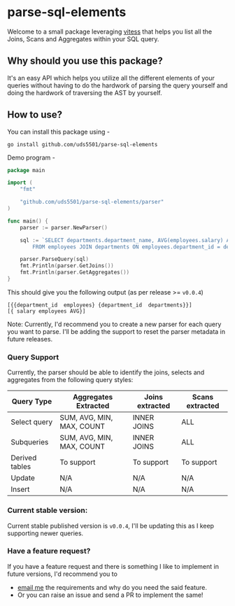 # parse-sql-elements

Welcome to a small package leveraging [vitess](https://pkg.go.dev/vitess.io/vitess) that helps you list all the Joins,
Scans and Aggregates within your SQL query.

## Why should you use this package?

It's an easy API which helps you utilize all the different elements of your queries without having to do the hardwork of
parsing the query yourself and doing the hardwork of traversing the AST by yourself.

## How to use?

You can install this package using -

```shell
go install github.com/uds5501/parse-sql-elements
```

Demo program -

```go
package main

import (
	"fmt"

	"github.com/uds5501/parse-sql-elements/parser"
)

func main() {
	parser := parser.NewParser()

	sql := `SELECT departments.department_name, AVG(employees.salary) AS average_salary
        FROM employees JOIN departments ON employees.department_id = departments.department_id;`

	parser.ParseQuery(sql)
	fmt.Println(parser.GetJoins())
	fmt.Println(parser.GetAggregates())
}
```

This should give you the following output (as per release >= `v0.0.4`)

```shell
[{{department_id  employees} {department_id  departments}}]
[{ salary employees AVG}]
```

Note: Currently, I'd recommend you to create a new parser for each query you want to parse.
I'll be adding the support to reset the parser metadata in future releases.

### Query Support

Currently, the parser should be able to identify the joins, selects and aggregates from the following query styles:

| Query Type     | Aggregates Extracted      | Joins extracted              | Scans extracted |
|----------------|---------------------------|------------------------------|-----------------|
| Select query   | SUM, AVG, MIN, MAX, COUNT | INNER JOINS                  | ALL             |
| Subqueries     | SUM, AVG, MIN, MAX, COUNT | INNER JOINS                  | ALL             |
| Derived tables | To support                | To support                   | To support      |
| Update         | N/A                       | N/A                          | N/A             |
| Insert         | N/A                       | N/A                          | N/A             |

### Current stable version:
Current stable published version is `v0.0.4`, I'll be updating this as I keep supporting newer queries.

### Have a feature request?
If you have a feature request and there is something I like to implement in future versions, I'd recommend you to
* [email me](mailto:singhuddeshyaofficial@gmail.com) the requirements and why do you need the said
  feature.
* Or you can raise an issue and send a PR to implement the same!